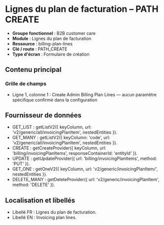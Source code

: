 # Lignes du plan de facturation – PATH CREATE

- **Groupe fonctionnel** : B2B customer care
- **Module** : Lignes du plan de facturation
- **Ressource** : billing-plan-lines
- **Clé / route** : PATH_CREATE
- **Type d'écran** : Formulaire de création

## Contenu principal
### Grille de champs
- Ligne 1, colonne 1 : Create Admin Billing Plan Lines — aucun paramètre spécifique confirmé dans la configuration

## Fournisseur de données
- GET_LIST : getListV2({
  keyColumn,
  url: 'v2/generic/all/invoicingPlanItem',
  nestedEntities
}).
- GET_MANY : getListV2({
  keyColumn: 'code',
  url: 'v2/generic/all/invoicingPlanItem',
  nestedEntities
}).
- CREATE : getCreateProvider({
  keyColumn,
  url: 'billing/invoicingPlanItems',
  responseContainerId: 'entityId'
}).
- UPDATE : getUpdateProvider({
  url: 'billing/invoicingPlanItems',
  method: 'PUT'
}).
- GET_ONE : getOneV2({
  keyColumn,
  url: 'v2/generic/invoicingPlanItem/',
  nestedEntities
}).
- DELETE_MANY : getDeleteProvider({
  url: 'v2/generic/invoicingPlanItem',
  method: 'DELETE'
}).

## Localisation et libellés
- Libellé FR : Lignes du plan de facturation.
- Libellé EN : Invoicing plan lines.